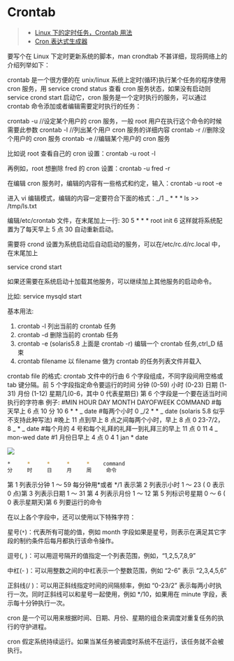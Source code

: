 # Crontab

> - [Linux 下的定时任务，Crontab 用法](http://www.cnblogs.com/b028/archive/2011/01/07/1930243.html)
> - [Cron 表达式生成器](http://www.pdtools.net/tools/becron.jsp)

要写个在 Linux 下定时更新系统的脚本，man crondtab 不甚详细，现将网络上的介绍列举如下：

crontab 是一个很方便的在 unix/linux 系统上定时(循环)执行某个任务的程序使用 cron 服务，用 service crond status 查看 cron 服务状态，如果没有启动则 service crond start 启动它，cron 服务是一个定时执行的服务，可以通过 crontab 命令添加或者编辑需要定时执行的任务：

crontab -u //设定某个用户的 cron 服务，一般 root 用户在执行这个命令的时候需要此参数
crontab -l //列出某个用户 cron 服务的详细内容
crontab -r //删除没个用户的 cron 服务
crontab -e //编辑某个用户的 cron 服务

比如说 root 查看自己的 cron 设置：crontab -u root -l

再例如，root 想删除 fred 的 cron 设置：crontab -u fred -r

在编辑 cron 服务时，编辑的内容有一些格式和约定，输入：crontab -u root -e

进入 vi 编辑模式，编辑的内容一定要符合下面的格式：_/1 _ \* \* \* ls >> /tmp/ls.txt

编辑/etc/crontab 文件，在末尾加上一行: 30 5 \* \* \* root init 6 这样就将系统配置为了每天早上 5 点 30 自动重新启动。

需要将 crond 设置为系统启动后自动启动的服务，可以在/etc/rc.d/rc.local 中，在末尾加上

service crond start

如果还需要在系统启动十加载其他服务，可以继续加上其他服务的启动命令。

比如: service mysqld start

基本用法:

1. crontab -l
   列出当前的 crontab 任务
2. crontab -d
   删除当前的 crontab 任务
3. crontab -e (solaris5.8 上面是 crontab -r)
   编辑一个 crontab 任务,ctrl_D 结束
4. crontab filename
   以 filename 做为 crontab 的任务列表文件并载入

crontab file 的格式:
crontab 文件中的行由 6 个字段组成，不同字段间用空格或 tab 键分隔。前 5 个字段指定命令要运行的时间
分钟 (0-59)
小时 (0-23)
日期 (1-31)
月份 (1-12)
星期几(0-6，其中 0 代表星期日)
第 6 个字段是一个要在适当时间执行的字符串
例子:
#MIN HOUR DAY MONTH DAYOFWEEK COMMAND #每天早上 6 点 10 分
10 6 \* \* _ date #每两个小时
0 _/2 \* \* _ date (solaris 5.8 似乎不支持此种写法) #晚上 11 点到早上 8 点之间每两个小时，早上 8 点
0 23-7/2，8 _ \* _ date #每个月的 4 号和每个礼拜的礼拜一到礼拜三的早上 11 点
0 11 4 _ mon-wed date
#1 月份日早上 4 点
0 4 1 jan \* date

![](http://fs.gimoo.net/img/2014/10/12/011835_5439666b84167.jpg)

```sh
*　　  *　　  *　　  *　　  *　　 command
分　   时　   日　   月　   周　   命令
```

第 1 列表示分钟 1 ～ 59 每分钟用*或者 */1 表示第 2 列表示小时 1 ～ 23 ( 0 表示 0 点)第 3 列表示日期 1 ～ 31 第 4 列表示月份 1 ～ 12 第 5 列标识号星期 0 ～ 6 ( 0 表示星期天)第 6 列要运行的命令

在以上各个字段中，还可以使用以下特殊字符：

星号(`*`)：代表所有可能的值，例如 month 字段如果是星号，则表示在满足其它字段的制约条件后每月都执行该命令操作。

逗号(, )：可以用逗号隔开的值指定一个列表范围，例如，“1,2,5,7,8,9”

中杠(- )：可以用整数之间的中杠表示一个整数范围，例如 “2-6” 表示 “2,3,4,5,6”

正斜线(/ )：可以用正斜线指定时间的间隔频率，例如 “0-23/2” 表示每两小时执行一次。同时正斜线可以和星号一起使用，例如 \*/10，如果用在 minute 字段，表示每十分钟执行一次。

cron 是一个可以用来根据时间、日期、月份、星期的组合来调度对重复任务的执行的守护进程。

cron 假定系统持续运行。如果当某任务被调度时系统不在运行，该任务就不会被执行。
